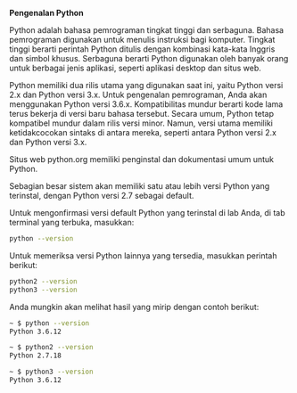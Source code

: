 **Pengenalan Python**

Python adalah bahasa pemrograman tingkat tinggi dan serbaguna. Bahasa pemrograman digunakan untuk menulis instruksi bagi komputer. Tingkat tinggi berarti perintah Python ditulis dengan kombinasi kata-kata Inggris dan simbol khusus. Serbaguna berarti Python digunakan oleh banyak orang untuk berbagai jenis aplikasi, seperti aplikasi desktop dan situs web.

Python memiliki dua rilis utama yang digunakan saat ini, yaitu Python versi 2.x dan Python versi 3.x. Untuk pengenalan pemrograman, Anda akan menggunakan Python versi 3.6.x. Kompatibilitas mundur berarti kode lama terus bekerja di versi baru bahasa tersebut. Secara umum, Python tetap kompatibel mundur dalam rilis versi minor. Namun, versi utama memiliki ketidakcocokan sintaks di antara mereka, seperti antara Python versi 2.x dan Python versi 3.x.

Situs web python.org memiliki penginstal dan dokumentasi umum untuk Python.

Sebagian besar sistem akan memiliki satu atau lebih versi Python yang terinstal, dengan Python versi 2.7 sebagai default.

Untuk mengonfirmasi versi default Python yang terinstal di lab Anda, di tab terminal yang terbuka, masukkan:

```sh
python --version
```
Untuk memeriksa versi Python lainnya yang tersedia, masukkan perintah berikut:
```sh
python2 --version
python3 --version
```
Anda mungkin akan melihat hasil yang mirip dengan contoh berikut:
```sh
~ $ python --version
Python 3.6.12

~ $ python2 --version
Python 2.7.18

~ $ python3 --version
Python 3.6.12
```